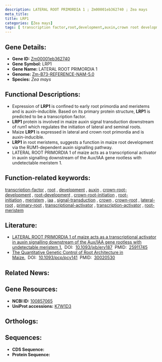 ```yaml
---
description: LATERAL ROOT PRIMORDIA 1 ; Zm00001eb362740 ; Zea mays
meta_title:
title: LRP1
categories: [Zea mays]
tags: [ transcription factor,root,development,auxin,crown root development,root development,crown root initiation,root initiation,meristem,iaa,signal transduction,crown,crown root,lateral root,primary root,transcriptional activator,transcription activator,root meristem ]
---
```


## Gene Details:
- **Gene ID:**	[Zm00001eb362740](https://www.maizegdb.org/gene_center/gene/Zm00001eb362740)
- **Gene Symbol:** LRP1
- **Gene Name:** LATERAL ROOT PRIMORDIA 1
- **Genome:** [Zm-B73-REFERENCE-NAM-5.0](https://www.maizegdb.org/genome/assembly/Zm-B73-REFERENCE-NAM-5.0)
- **Species:** *Zea mays*

## Functional Descriptions:
   - Expression of **LRP1** is confined to early root primordia and meristems and is auxin-inducible. Based on its primary protein structure, **LRP1** is predicted to be a transcription factor.
   - **LRP1** protein is involved in maize auxin signal transduction downstream of rum1 which regulates the initiation of lateral and seminal roots.
   - Maize **LRP1** is expressed in lateral and crown root primordia and is auxin-inducible.
   - **LRP1** in root meristems, suggests a function in maize root development via the RUM1-dependent auxin signalling pathway.
   - LATERAL ROOT PRIMORDIA 1 of maize acts as a transcriptional activator in auxin signalling downstream of the Aux/IAA gene rootless with undetectable meristem 1.

## Function-related keywords:
[transcription-factor](/tags/transcription-factor/)&nbsp;,&nbsp;[root](/tags/root/)&nbsp;,&nbsp;[development](/tags/development/)&nbsp;,&nbsp;[auxin](/tags/auxin/)&nbsp;,&nbsp;[crown-root-development](/tags/crown-root-development/)&nbsp;,&nbsp;[root-development](/tags/root-development/)&nbsp;,&nbsp;[crown-root-initiation](/tags/crown-root-initiation/)&nbsp;,&nbsp;[root-initiation](/tags/root-initiation/)&nbsp;,&nbsp;[meristem](/tags/meristem/)&nbsp;,&nbsp;[iaa](/tags/iaa/)&nbsp;,&nbsp;[signal-transduction](/tags/signal-transduction/)&nbsp;,&nbsp;[crown](/tags/crown/)&nbsp;,&nbsp;[crown-root](/tags/crown-root/)&nbsp;,&nbsp;[lateral-root](/tags/lateral-root/)&nbsp;,&nbsp;[primary-root](/tags/primary-root/)&nbsp;,&nbsp;[transcriptional-activator](/tags/transcriptional-activator/)&nbsp;,&nbsp;[transcription-activator](/tags/transcription-activator/)&nbsp;,&nbsp;[root-meristem](/tags/root-meristem/)

## Literature:
   - [LATERAL ROOT PRIMORDIA 1 of maize acts as a transcriptional activator in auxin signalling downstream of the Aux/IAA gene rootless with undetectable meristem 1.]( https://academic.oup.com/jxb/article/66/13/3855/514687?login=true)&nbsp;&nbsp;DOI:&nbsp;&nbsp;[10.1093/jxb/erv187](https://academic.oup.com/jxb/article/66/13/3855/514687?login=true)&nbsp;&nbsp;PMID:&nbsp;&nbsp;[25911745](https://pubmed.ncbi.nlm.nih.gov/25911745/)
   - [The Quantitative Genetic Control of Root Architecture in Maize.]( https://academic.oup.com/pcp/article/59/10/1919/5055589)&nbsp;&nbsp;DOI:&nbsp;&nbsp;[10.1093/pcp/pcy141](https://academic.oup.com/pcp/article/59/10/1919/5055589)&nbsp;&nbsp;PMID:&nbsp;&nbsp;[30020530](https://pubmed.ncbi.nlm.nih.gov/30020530/)

## Related News:

## Gene Resources:
- **NCBI ID:** [100857065](https://www.ncbi.nlm.nih.gov/gene/?term=100857065)
- **UniProt accessions:** [K7W1D3](https://www.uniprot.org/uniprotkb/K7W1D3/entry)

## Orthologs:

## Sequences:
- **CDS Sequence:**
- **Protein Sequence:**
